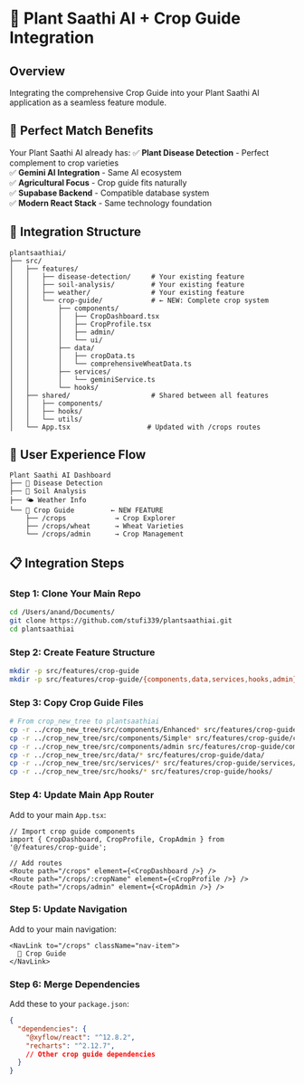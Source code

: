 # 🌱 Plant Saathi AI + Crop Guide Integration

## Overview
Integrating the comprehensive Crop Guide into your Plant Saathi AI application as a seamless feature module.

## 🎯 Perfect Match Benefits

Your Plant Saathi AI already has:
✅ **Plant Disease Detection** - Perfect complement to crop varieties  
✅ **Gemini AI Integration** - Same AI ecosystem  
✅ **Agricultural Focus** - Crop guide fits naturally  
✅ **Supabase Backend** - Compatible database system  
✅ **Modern React Stack** - Same technology foundation  

## 🔗 Integration Structure

```
plantsaathiai/
├── src/
│   ├── features/
│   │   ├── disease-detection/     # Your existing feature
│   │   ├── soil-analysis/         # Your existing feature  
│   │   ├── weather/               # Your existing feature
│   │   └── crop-guide/            # ← NEW: Complete crop system
│   │       ├── components/
│   │       │   ├── CropDashboard.tsx
│   │       │   ├── CropProfile.tsx
│   │       │   ├── admin/
│   │       │   └── ui/
│   │       ├── data/
│   │       │   ├── cropData.ts
│   │       │   └── comprehensiveWheatData.ts
│   │       ├── services/
│   │       │   └── geminiService.ts
│   │       └── hooks/
│   ├── shared/                    # Shared between all features
│   │   ├── components/
│   │   ├── hooks/
│   │   └── utils/
│   └── App.tsx                   # Updated with /crops routes
```

## 🎨 User Experience Flow

```
Plant Saathi AI Dashboard
├── 🔬 Disease Detection
├── 🌱 Soil Analysis  
├── 🌤️ Weather Info
└── 🌾 Crop Guide         ← NEW FEATURE
    ├── /crops            → Crop Explorer
    ├── /crops/wheat      → Wheat Varieties
    └── /crops/admin      → Crop Management
```

## 📋 Integration Steps

### Step 1: Clone Your Main Repo
```bash
cd /Users/anand/Documents/
git clone https://github.com/stufi339/plantsaathiai.git
cd plantsaathiai
```

### Step 2: Create Feature Structure
```bash
mkdir -p src/features/crop-guide
mkdir -p src/features/crop-guide/{components,data,services,hooks,admin}
```

### Step 3: Copy Crop Guide Files
```bash
# From crop_new_tree to plantsaathiai
cp -r ../crop_new_tree/src/components/Enhanced* src/features/crop-guide/components/
cp -r ../crop_new_tree/src/components/Simple* src/features/crop-guide/components/
cp -r ../crop_new_tree/src/components/admin src/features/crop-guide/components/
cp -r ../crop_new_tree/src/data/* src/features/crop-guide/data/
cp -r ../crop_new_tree/src/services/* src/features/crop-guide/services/
cp -r ../crop_new_tree/src/hooks/* src/features/crop-guide/hooks/
```

### Step 4: Update Main App Router
Add to your main `App.tsx`:
```tsx
// Import crop guide components
import { CropDashboard, CropProfile, CropAdmin } from '@/features/crop-guide';

// Add routes
<Route path="/crops" element={<CropDashboard />} />
<Route path="/crops/:cropName" element={<CropProfile />} />
<Route path="/crops/admin" element={<CropAdmin />} />
```

### Step 5: Update Navigation
Add to your main navigation:
```tsx
<NavLink to="/crops" className="nav-item">
  🌾 Crop Guide
</NavLink>
```

### Step 6: Merge Dependencies
Add these to your `package.json`:
```json
{
  "dependencies": {
    "@xyflow/react": "^12.8.2",
    "recharts": "^2.12.7",
    // Other crop guide dependencies
  }
}
```
